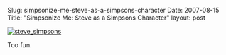 Slug: simpsonize-me-steve-as-a-simpsons-character
Date: 2007-08-15
Title: "Simpsonize Me: Steve as a Simpsons Character"
layout: post

<a href="http://simpsonizeme.com"><img  alt="steve_simpsons" class="at-xid-6a010534988cd3970b0120a55ce83c970b " src="http://steveivy.typepad.com/.a/6a010534988cd3970b0120a55ce83c970b-pi" /></a>

Too fun.
